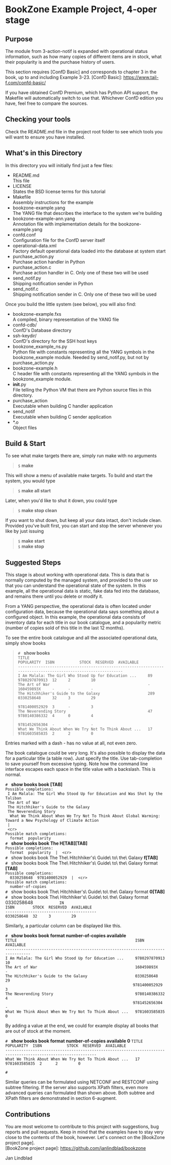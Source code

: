 BookZone Example Project, 4-oper stage
======================================

Purpose
-------

The module from 3-action-notif is expanded with operational status
information, such as how many copies of different items are in stock,
what their popularity is and the purchase history of users.

This section requires [ConfD Basic] and corresponds to chapter 3 in 
the book, up to and including Example 3-23. 
[ConfD Basic]: https://www.tail-f.com/confd-basic/

If you have obtained ConfD Premium, which has Python API support,
the Makefile will automatically switch to use that. Whichever ConfD
edition you have, feel free to compare the sources.


Checking your tools
-------------------

Check the README.md file in the project root folder to see which 
tools you will want to ensure you have installed.


What's in this Directory
------------------------

In this directory you will initially find just a few files:
  
* README.md               <br> This file
* LICENSE                 <br> States the BSD license terms for this 
                               tutorial
* Makefile                <br> Assembly instructions for the example
* bookzone-example.yang   <br> The YANG file that describes the 
                               interface to the system we're building
* bookzone-example-ann.yang<br> Annotation file with implementation
                               details for the bookzone-example.yang
* confd.conf              <br> Configuration file for the ConfD 
                               server itself
* operational-data.xml    <br> Factory default operational data 
                               loaded into the database at system 
                               start
* purchase_action.py      <br> Purchase action handler in Python
* purchase_action.c       <br> Purchase action handler in C.
                               Only one of these two will be used
* send_notif.py           <br> Shipping notification sender in Python
* send_notif.c            <br> Shipping notification sender in C.
                               Only one of these two will be used

Once you build the little system (see below), you will also find:

* bookzone-example.fxs    <br> A compiled, binary representation of 
                               the YANG file
* confd-cdb/              <br> ConfD's Database directory
* ssh-keydir/             <br> ConfD's directory for the SSH host 
                               keys
* bookzone_example_ns.py  <br> Python file with constants
                               representing all the YANG symbols in 
                               the bookzone_example module.
                               Needed by send_notif.py, but not by
                               purchase_action.py
* bookzone-example.h      <br> C header file with constants
                               representing all the YANG symbols in 
                               the bookzone_example module.
* __init__.py             <br> File telling the Python VM that there
                               are Python source files in this
                               directory.
* purchase_action         <br> Executable when building C handler
                               application
* send_notif              <br> Executable when building C sender
                               application
* \*.o                    <br> Object files


Build & Start
-------------

To see what make targets there are, simply run make with no arguments

> `$` **make**

This will show a menu of available make targets. To build and start 
the system, you would type

> `$` **make all start**

Later, when you'd like to shut it down, you could type

> `$` **make stop clean**

If you want to shut down, but keep all your data intact, don't 
include clean. Provided you've built first, you can start and stop 
the server whenever you like by just issuing

> `$` **make start**  
> `$` **make stop**  


Suggested Steps
---------------

This stage is about working with operational data. This is data that
is normally computed by the managed system, and provided to the user
so that you can understand the operational state of the system. In 
this example, all the operational data is static, fake data fed into 
the database, and remains there until you delete or modify it.

From a YANG perspective, the operational data is often located under
configuration data, because the operational data says something about
a configured object. In this example, the operational data consists 
of inventory data for each title in our book catalogue, and a
popularity metric (number of copies sold of this title in the last
12 months).

To see the entire book catalogue and all the associated operational
data, simply show books

> `# ` **show books**  
`TITLE                                                    POPULARITY  ISBN           STOCK  RESERVED  AVAILABLE`  
`--------------------------------------------------------------------------------------------------------------`  
`I Am Malala: The Girl Who Stood Up for Education ...     89          9780297870913  12     2         10`         
`The Art of War                                           -           160459893X     -      -         - `         
`The Hitchhiker's Guide to the Galaxy                     289         0330258648     32     3         29`         
`                                                                     9781400052929  3      -         3 `         
`The Neverending Story                                    47          9780140386332  4      0         4 `         
`                                                                     9781452656304  -      -         - `         
`What We Think About When We Try Not To Think About ...   17          9781603585835  2      2         0 `         

Entries marked with a dash - has no value at all, not even zero.

The book catalogue could be very long. It's also possible to display 
the data for a particular title (a table row). Just specify the 
title. Use tab-completion to save yourself from excessive typing. 
Note how the command line interface escapes each space in the title 
value with a backslash. This is normal.

`# ` **show books book [TAB]**  
`Possible completions:`  
`  I Am Malala: The Girl Who Stood Up for Education and Was Shot by the Taliban                                `  
`  The Art of War                                                                                              `  
`  The Hitchhiker's Guide to the Galaxy                                                                        `  
`  The Neverending Story                                                                                       `  
`  What We Think About When We Try Not To Think About Global Warming: Toward a New Psychology of Climate Action`  
`  |                                                                                                           `  
`  <cr>                                                                                                        `  
`Possible match completions:`  
`  format  popularity`  
`# ` **show books book The H[TAB][TAB]**  
`Possible completions:`  
`  format  popularity  |  <cr>`  
`# ` show books book The The\ Hitchhiker's\ Guide\ to\ the\ Galaxy **f[TAB]**  
`# ` show books book The The\ Hitchhiker's\ Guide\ to\ the\ Galaxy format **[TAB]**  
`Possible completions:`  
`  0330258648  9781400052929  |  <cr>`  
`Possible match completions:`  
`  number-of-copies`  
`# ` show books book The\ Hitchhiker's\ Guide\ to\ the\ Galaxy format **0[TAB]**
`# ` show books book The\ Hitchhiker's\ Guide\ to\ the\ Galaxy format 0330258648 
`            IN                          `  
`ISBN        STOCK  RESERVED  AVAILABLE  `  
`----------------------------------------`  
`0330258648  32     3         29         `  

Similarly, a particular column can be displayed like this.

`# ` **show books book format number-of-copies available**  
`TITLE                                                    ISBN           AVAILABLE`  
`---------------------------------------------------------------------------------`  
`I Am Malala: The Girl Who Stood Up for Education ...     9780297870913  10       `  
`The Art of War                                           160459893X     -        `  
`The Hitchhiker's Guide to the Galaxy                     0330258648     29       `  
`                                                         9781400052929  3        `  
`The Neverending Story                                    9780140386332  4        `  
`                                                         9781452656304  -        `  
`What We Think About When We Try Not To Think About ...   9781603585835  0        `  

By adding a value at the end, we could for example display all books 
that are out of stock at the moment.

`# ` **show books book format number-of-copies available 0**
`TITLE                                                    POPULARITY  ISBN           STOCK  RESERVED  AVAILABLE`  
`--------------------------------------------------------------------------------------------------------------`  
`What We Think About When We Try Not To Think About ...   17          9781603585835  2      2         0        `  
` `  
`# `  

Similar queries can be formulated using NETCONF and RESTCONF using 
subtree filtering. If the server also supports XPath filters, even 
more advanced queries can formulated than shown above. Both subtree
and XPath filters are demonstrated in section 6-augment.


Contributions
-------------

You are most welcome to contribute to this project with suggestions, 
bug reports and pull requests. Keep in mind that the examples have to 
stay very close to the contents of the book, however. Let's connect 
on the [BookZone project page].  
[BookZone project page]: https://github.com/janlindblad/bookzone

Jan Lindblad
